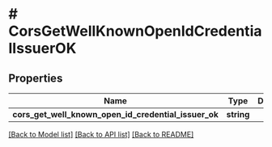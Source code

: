 # # CorsGetWellKnownOpenIdCredentialIssuerOK

## Properties

| Name                                                 | Type       | Description | Notes      |
| ---------------------------------------------------- | ---------- | ----------- | ---------- |
| **cors_get_well_known_open_id_credential_issuer_ok** | **string** |             | [optional] |

[[Back to Model list]](../../README.md#models) [[Back to API list]](../../README.md#endpoints) [[Back to README]](../../README.md)
